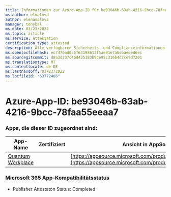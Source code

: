 ```yaml
---
title: Informationen zur Azure-App-ID für be93046b-63ab-4216-9bcc-78faa55eeaa7
ms.author: elmalova
author: elenamalova
manager: tonybal
ms.date: 03/23/2022
ms.topic: article
ms.service: attestation
certification_type: attested
description: Alle verfügbaren Sicherheits- und Complianceinformationen für be93046b-63ab-4216-9bcc-78faa55eeaa7.
ms.openlocfilehash: ec7470ad0c5f64198613f5ae91e7a6ebaeeed6ec
ms.sourcegitcommit: d8a3d237c4bd435183b9ce95c316b4d7ce9d7201
ms.translationtype: MT
ms.contentlocale: de-DE
ms.lasthandoff: 03/23/2022
ms.locfileid: "63772486"
---
```

# <a name="azure-app-id-be93046b-63ab-4216-9bcc-78faa55eeaa7"></a>Azure-App-ID: be93046b-63ab-4216-9bcc-78faa55eeaa7


### <a name="apps-associated-with-this-id"></a>Apps, die dieser ID zugeordnet sind:
| **App-Name** | **Zertifiziert** | **Ansicht in AppSource** |
|--------------|---------------|-----------------------|
| [Quantum Workplace](../forward/WA104381747.md) |  | [https://appsource.microsoft.com/product/office/WA104381747](https://appsource.microsoft.com/product/office/WA104381747) |

### <a name="microsoft-365-app-compliance-status"></a>Microsoft 365 App-Kompatibilitätsstatus
- Publisher Attestaton Status: Completed
